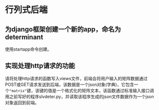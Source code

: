 # 行列式后端

## 为django框架创建一个新的app，命名为determinant

使用startapp命令创建。

## 实现处理http请求的功能

请将处理http请求的函数写入views文件，前端会将用户输入的矩阵数据通过POST或GET请求发送到后端，该数据是一个json对象(字典)，它包含一个`"matrix"`键，该键的值是一个格式化的矩阵文本，该函数通过标准输入接口调用之前写好的程序slvdeter.py，并读取该程序生成的json文件数据作为一个json对象返回到前端。
